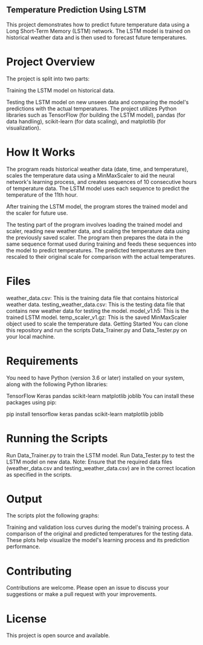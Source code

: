 ## Temperature Prediction Using LSTM

This project demonstrates how to predict future temperature data using a Long Short-Term Memory (LSTM) network. The LSTM model is trained on historical weather data and is then used to forecast future temperatures.

# Project Overview

The project is split into two parts:

Training the LSTM model on historical data.

Testing the LSTM model on new unseen data and comparing the model's predictions with the actual temperatures.
The project utilizes Python libraries such as TensorFlow (for building the LSTM model), pandas (for data handling), scikit-learn (for data scaling), and matplotlib (for visualization).

# How It Works

The program reads historical weather data (date, time, and temperature), scales the temperature data using a MinMaxScaler to aid the neural network's learning process, and creates sequences of 10 consecutive hours of temperature data. The LSTM model uses each sequence to predict the temperature of the 11th hour.

After training the LSTM model, the program stores the trained model and the scaler for future use.

The testing part of the program involves loading the trained model and scaler, reading new weather data, and scaling the temperature data using the previously saved scaler. The program then prepares the data in the same sequence format used during training and feeds these sequences into the model to predict temperatures. The predicted temperatures are then rescaled to their original scale for comparison with the actual temperatures.

# Files

weather_data.csv: This is the training data file that contains historical weather data.
testing_weather_data.csv: This is the testing data file that contains new weather data for testing the model.
model_v1.h5: This is the trained LSTM model.
temp_scaler_v1.gz: This is the saved MinMaxScaler object used to scale the temperature data.
Getting Started
You can clone this repository and run the scripts Data_Trainer.py and Data_Tester.py on your local machine.

# Requirements

You need to have Python (version 3.6 or later) installed on your system, along with the following Python libraries:

TensorFlow
Keras
pandas
scikit-learn
matplotlib
joblib
You can install these packages using pip:

pip install tensorflow keras pandas scikit-learn matplotlib joblib

# Running the Scripts

Run Data_Trainer.py to train the LSTM model.
Run Data_Tester.py to test the LSTM model on new data.
Note: Ensure that the required data files (weather_data.csv and testing_weather_data.csv) are in the correct location as specified in the scripts.

# Output

The scripts plot the following graphs:

Training and validation loss curves during the model's training process.
A comparison of the original and predicted temperatures for the testing data.
These plots help visualize the model's learning process and its prediction performance.

# Contributing

Contributions are welcome. Please open an issue to discuss your suggestions or make a pull request with your improvements.

# License

This project is open source and available.
